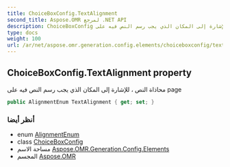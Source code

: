 ```yaml
---
title: ChoiceBoxConfig.TextAlignment
second_title: Aspose.OMR لمرجع .NET API
description: ChoiceBoxConfig ملكية. محاذاة النص  للإشارة إلى المكان الذي يجب رسم النص فيه على page
type: docs
weight: 100
url: /ar/net/aspose.omr.generation.config.elements/choiceboxconfig/textalignment/
---
```

## ChoiceBoxConfig.TextAlignment property

محاذاة النص ، للإشارة إلى المكان الذي يجب رسم النص فيه على page

```csharp
public AlignmentEnum TextAlignment { get; set; }
```

### أنظر أيضا

* enum [AlignmentEnum](../../../aspose.omr.generation.config.enums/alignmentenum/)
* class [ChoiceBoxConfig](../)
* مساحة الاسم [Aspose.OMR.Generation.Config.Elements](../../choiceboxconfig/)
* المجسم [Aspose.OMR](../../../)


